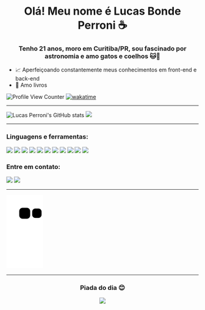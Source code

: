 <h1 align="center">Olá! Meu nome é Lucas Bonde Perroni ☕</h1> 

<h3 align="center">Tenho 21 anos, moro em Curitiba/PR, sou fascinado por astronomia e amo gatos e coelhos 🐱🐰</h3>

- :chart_with_upwards_trend: Aperfeiçoando constantemente meus conhecimentos em front-end e back-end
- 📖 Amo livros

![Profile View Counter](https://komarev.com/ghpvc/?username=LucasPerroni)
[![wakatime](https://wakatime.com/badge/user/fea90d79-077e-483b-9b1b-3f43d1d7e6b4.svg)](https://wakatime.com/@fea90d79-077e-483b-9b1b-3f43d1d7e6b4)
***

 <img height="180px" src="https://github-readme-stats.vercel.app/api?username=LucasPerroni&theme=tokyonight&show_icons=true" alt="Lucas Perroni's GitHub stats"><img>
 <img height="180px" style="margin-rigth: 15px;" src="https://github-readme-stats.vercel.app/api/top-langs/?username=LucasPerroni&layout=compact&langs_count=6&theme=tokyonight"/>

***
  <h3>Linguagens e ferramentas:</h3>
  <div style="display: inline_block;">
    <img src="https://img.icons8.com/color/48/000000/html-5--v1.png" width="50px"/>
    <img src="https://img.icons8.com/color/48/000000/css3.png" width="50px"/>
    <img src="https://img.icons8.com/color/48/000000/javascript--v1.png" width="50px"/>
    <img src="https://img.icons8.com/fluency/2x/typescript.png" width="50px">
    <img src="https://img.icons8.com/ultraviolet/80/000000/react--v1.png" width="50px"/>
    <img src="https://img.icons8.com/fluency/48/000000/node-js.png" width="50px"/>
    <img src="https://img.icons8.com/color/48/000000/mongodb.png" width=50px />
    <img src="https://img.icons8.com/color/48/000000/postgreesql.png" width=50px />
    <img src="https://img.icons8.com/fluency/48/000000/visual-studio-code-2019.png" width="50px"/>
    <img src="https://img.icons8.com/color/2x/git.png" width="50px"/>    
    <img src="https://user-images.githubusercontent.com/98189571/186280713-9afe87df-2eb6-4b3c-8adc-1d0aa6543966.svg" width="50px" />
  </div>
  
  <h3>Entre em contato:</h3>
  <a href = "mailto:lucasbondep2@gmail.com"><img src="https://img.shields.io/badge/-Gmail-%23333?style=for-the-badge&logo=gmail&logoColor=white&color=red" target="_blank"></a>
  <a href="https://www.linkedin.com/in/lucas-perroni/" target="_blank"><img src="https://img.shields.io/badge/-LinkedIn-%230077B5?style=for-the-badge&logo=linkedin&logoColor=white" target="_blank"></a>
  
 ***
 ![Snake animation](https://github.com/LucasPerroni/LucasPerroni/blob/output/github-contribution-grid-snake.svg)
 ***
 
 <h3 align="center">Piada do dia 😊</h3>
 <div align="center">
  <img src="https://readme-jokes.vercel.app/api?theme=tokyonight"/>
 </div>
